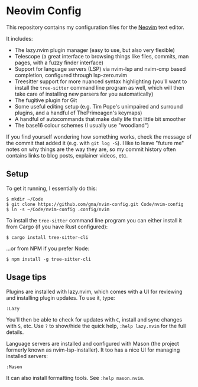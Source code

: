 Neovim Config
=============

This repository contains my configuration files for the [Neovim] text editor.

It includes:

- The lazy.nvim plugin manager (easy to use, but also very flexible)
- Telescope (a great interface to browsing things like files, commits, man
  pages, with a fuzzy finder interface)
- Support for language servers (LSP) via nvim-lsp and nvim-cmp based
  completion, configured through lsp-zero.nvim
- Treesitter support for more nuanced syntax highlighting (you'll want to
  install the `tree-sitter` command line program as well, which will then
  take care of installing new parsers for you automatically)
- The fugitive plugin for Git
- Some useful editing setup (e.g. Tim Pope's unimpaired and surround
  plugins, and a handful of ThePrimeagen's keymaps)
- A handful of autocommands that make daily life that little bit smoother
- The base16 colour schemes (I usually use "woodland")

If you find yourself wondering how something works, check the message of the
commit that added it (e.g. with `git log -S`). I like to leave "future me"
notes on why things are the way they are, so my commit history often contains
links to blog posts, explainer videos, etc.

Setup
-----

To get it running, I essentially do this:

    $ mkdir ~/Code
    $ git clone https://github.com/gma/nvim-config.git Code/nvim-config
    $ ln -s ~/Code/nvim-config .config/nvim

To install the `tree-sitter` command line program you can either install it
from Cargo (if you have Rust configured):

    $ cargo install tree-sitter-cli

…or from NPM if you prefer Node:

    $ npm install -g tree-sitter-cli

[Neovim]: https://neovim.io
[Vim 8 repository]: https://github.com/gma/dotvim

Usage tips
----------

Plugins are installed with lazy.nvim, which comes with a UI for reviewing and
installing plugin updates. To use it, type:

    :Lazy

You'll then be able to check for updates with `C`, install and sync changes
with `S`, etc. Use `?` to show/hide the quick help, `:help lazy.nvim` for the
full details.

Language servers are installed and configured with Mason (the project formerly
known as nvim-lsp-installer). It too has a nice UI for managing installed
servers:

    :Mason

It can also install formatting tools. See `:help mason.nvim`.
